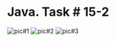 # Java. Task # 15-2
![pic#1](https://github.com/SemNik88/java-task-15-1.2/assets/142649558/f19f084d-77af-455c-b5be-bfeb009dfeed)
![pic#2](https://github.com/SemNik88/java-task-15-1.2/assets/142649558/83f00b94-7216-429b-a176-6c3ac9f0e227)
![pic#3](https://github.com/SemNik88/java-task-15-1.2/assets/142649558/5f37c02b-f5b9-4413-9136-684d335462d4)
